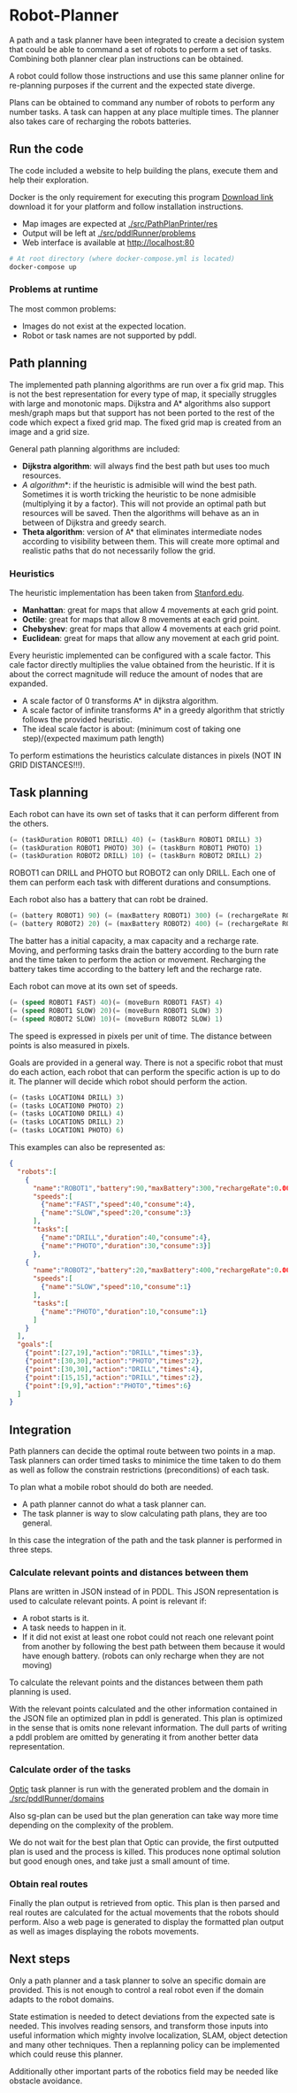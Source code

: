 
# Robot-Planner

A path and a task planner have been integrated to create a decision system that could be able to command a set of robots to perform a set of tasks.
Combining both planner clear plan instructions can be obtained.

A robot could follow those instructions and use this same planner online for re-planning purposes if the current and the expected state diverge.

Plans can be obtained to command any number of robots to perform any number tasks.
A task can happen at any place multiple times.
The planner also takes care of recharging the robots batteries.

## Run the code

The code included a website to help building the plans, execute them and help their exploration.

Docker is the only requirement for executing this program [Download link](https://www.docker.com/get-started)
download it for your platform and follow installation instructions.

* Map images are expected at [./src/PathPlanPrinter/res](./src/PathPlanPrinter/res)
* Output will be left at [./src/pddlRunner/problems](./src/pddlRunner/problems)
* Web interface is available at [http://localhost:80](http://localhost:80)

```bash
# At root directory (where docker-compose.yml is located)
docker-compose up
```

### Problems at runtime

The most common problems:

* Images do not exist at the expected location.
* Robot or task names are not supported by pddl.

## Path planning

The implemented path planning algorithms are run over a fix grid map.
This is not the best representation for every type of map, it specially struggles with large and monotonic maps.
Dijkstra and A* algorithms also support mesh/graph maps but that support has not been ported to the rest of the code which expect a fixed grid map.
The fixed grid map is created from an image and a grid size.

General path planning algorithms are included:

* **Dijkstra algorithm**: will always find the best path but uses too much resources.
* **A* algorithm**: if the heuristic is admisible will wind the best path.
  Sometimes it is worth tricking the heuristic to be none admisible (multiplying it by a factor).
  This will not provide an optimal path but resources will be saved.
  Then the algorithms will behave as an in between of Dijkstra and greedy search.
* **Theta algorithm**: version of A* that eliminates intermediate nodes according to visibility between them.
  This will create more optimal and realistic paths that do not necessarily follow the grid.

### Heuristics

The heuristic implementation has been taken from [Stanford.edu](http://theory.stanford.edu/~amitp/GameProgramming/Heuristics.html).

* **Manhattan**: great for maps that allow 4 movements at each grid point.
* **Octile**: great for maps that allow 8 movements at each grid point.
* **Chebyshev**: great for maps that allow 4 movements at each grid point.
* **Euclidean**: great for maps that allow any movement at each grid point.

Every heuristic implemented can be configured with a scale factor.
This cale factor directly multiplies the value obtained from the heuristic.
If it is about the correct magnitude will reduce the amount of nodes that are expanded.

* A scale factor of 0 transforms A* in dijkstra algorithm.
* A scale factor of infinite transforms A* in a greedy algorithm that strictly follows the provided heuristic.
* The ideal scale factor is about: (minimum cost of taking one step)/(expected maximum path length)

To perform estimations the heuristics calculate distances in pixels (NOT IN GRID DISTANCES!!!).

## Task planning

Each robot can have its own set of tasks that it can perform different from the others.

```lisp
(= (taskDuration ROBOT1 DRILL) 40) (= (taskBurn ROBOT1 DRILL) 3)
(= (taskDuration ROBOT1 PHOTO) 30) (= (taskBurn ROBOT1 PHOTO) 1)
(= (taskDuration ROBOT2 DRILL) 10) (= (taskBurn ROBOT2 DRILL) 2)
```

ROBOT1 can DRILL and PHOTO but ROBOT2 can only DRILL.
Each one of them can perform each task with different durations and consumptions.

Each robot also has a battery that can robt be drained.

```lisp
(= (battery ROBOT1) 90) (= (maxBattery ROBOT1) 300) (= (rechargeRate ROBOT1) 0.001)
(= (battery ROBOT2) 20) (= (maxBattery ROBOT2) 400) (= (rechargeRate ROBOT2) 0.005)
```

The batter has a initial capacity, a max capacity and a recharge rate.
Moving, and performing tasks drain the battery according to the burn rate and the time taken to perform the action or movement.
Recharging the battery takes time according to the battery left and the recharge rate.

Each robot can move at its own set of speeds.

```lisp
(= (speed ROBOT1 FAST) 40)(= (moveBurn ROBOT1 FAST) 4)
(= (speed ROBOT1 SLOW) 20)(= (moveBurn ROBOT1 SLOW) 3)
(= (speed ROBOT2 SLOW) 10)(= (moveBurn ROBOT2 SLOW) 1)
```

The speed is expressed in pixels per unit of time.
The distance between points is also measured in pixels.

Goals are provided in a general way.
There is not a specific robot that must do each action, each robot that can perform the specific action is up to do it.
The planner will decide which robot should perform the action.

```lisp
(= (tasks LOCATION4 DRILL) 3)
(= (tasks LOCATION0 PHOTO) 2)
(= (tasks LOCATION0 DRILL) 4)
(= (tasks LOCATION5 DRILL) 2)
(= (tasks LOCATION1 PHOTO) 6)
```

This examples can also be represented as:

```json
{
  "robots":[
    {
      "name":"ROBOT1","battery":90,"maxBattery":300,"rechargeRate":0.001,"init":[30,10],
      "speeds":[
        {"name":"FAST","speed":40,"consume":4},
        {"name":"SLOW","speed":20,"consume":3}
      ],
      "tasks":[
        {"name":"DRILL","duration":40,"consume":4},
        {"name":"PHOTO","duration":30,"consume":3}]
      },
    {
      "name":"ROBOT2","battery":20,"maxBattery":400,"rechargeRate":0.005,"init":[8,20],
      "speeds":[
        {"name":"SLOW","speed":10,"consume":1}
      ],
      "tasks":[
        {"name":"PHOTO","duration":10,"consume":1}
      ]
    }
  ],
  "goals":[
    {"point":[27,19],"action":"DRILL","times":3},
    {"point":[30,30],"action":"PHOTO","times":2},
    {"point":[30,30],"action":"DRILL","times":4},
    {"point":[15,15],"action":"DRILL","times":2},
    {"point":[9,9],"action":"PHOTO","times":6}
  ]
}
```

## Integration

Path planners can decide the optimal route between two points in a map.
Task planners can order timed tasks to minimice the time taken to do them as well as follow the constrain restrictions (preconditions) of each task.

To plan what a mobile robot should do both are needed.

* A path planner cannot do what a task planner can.
* The task planner is way to slow calculating path plans, they are too general.

In this case the integration of the path and the task planner is performed in three steps.

### Calculate relevant points and distances between them

Plans are written in JSON instead of in PDDL.
This JSON representation is used to calculate relevant points.
A point is relevant if:

* A robot starts is it.
* A task needs to happen in it.
* If it did not exist at least one robot could not reach one relevant point from another by following the best path between them because it would have enough battery.
  (robots can only recharge when they are not moving)

To calculate the relevant points and the distances between them path planning is used.

With the relevant points calculated and the other information contained in the JSON file an optimized plan in pddl is generated.
This plan is optimized in the sense that is omits none relevant information.
The dull parts of writing a pddl problem are omitted by generating it from another better data representation.

### Calculate order of the tasks

[Optic](https://nms.kcl.ac.uk/planning/software/optic.html)
task planner is run with the generated problem and the domain in [./src/pddlRunner/domains](./src/pddlRunner/domains)

Also sg-plan can be used but the plan generation can take way more time depending on the complexity of the problem.

We do not wait for the best plan that Optic can provide, the first outputted plan is used and the process is killed.
This produces none optimal solution but good enough ones, and take just a small amount of time.

### Obtain real routes

Finally the plan output is retrieved from optic.
This plan is then parsed and real routes are calculated for the actual movements that the robots should perform.
Also a web page is generated to display the formatted plan output as well as images displaying the robots movements.

## Next steps

Only a path planner and a task planner to solve an specific domain are provided.
This is not enough to control a real robot even if the domain adapts to the robot domains.

State estimation is needed to detect deviations from the expected sate is needed.
This involves reading sensors, and transform those inputs into useful information which mighty involve localization, SLAM, object detection and many other techniques.
Then a replanning policy can be implemented which could reuse this planner.

Additionally other important parts of the robotics field may be needed like obstacle avoidance.
